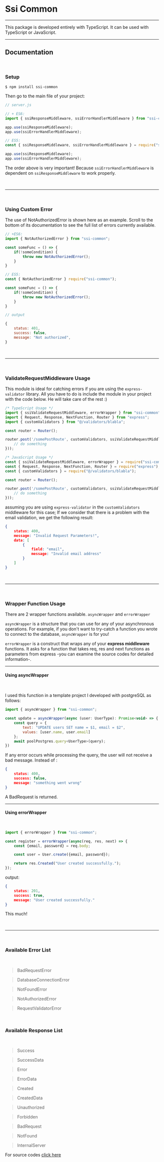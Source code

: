 # Ssi Common

<hr>

This package is developed entirely with TypeScript. It can be used with TypeScript or JavaScript.

<hr>

## Documentation

<br>

### Setup

```terminal
$ npm install ssi-common
```

Then go to the main file of your project:

```javascript
// server.js

// + ES6:
import { ssiResponseMiddleware, ssiErrorHandlerMiddleware } from "ssi-common";

app.use(ssiResponseMiddleware);
app.use(ssiErrorHandlerMiddleware);

// ES5:
const { ssiResponseMiddleware, ssiErrorHandlerMiddleware } = require("ssi-common");

app.use(ssiResponseMiddleware);
app.use(ssiErrorHandlerMiddleware);
```

The order above is very important! Because ```ssiErrorHandlerMiddleware``` is dependent on ```ssiResponseMiddleware``` to work properly.

<br>

<hr>

<br>

### Using Custom Error

The use of NotAuthorizedError is shown here as an example. Scroll to the bottom of its documentation to see the full list of errors currently available.

```javascript
// +ES6:
import { NotAuthorizedError } from "ssi-common";

const someFunc = () => {
    if(!someCondition) {
        throw new NotAuthorizedError();
    }
}

// ES5:
const { NotAuthorizedError } require("ssi-common");

const someFunc = () => {
    if(!someCondition) {
        throw new NotAuthorizedError();
    }
}

// output

{
    status: 401,
    success: false,
    message: "Not authorized",
}

```

<br>

<hr>

<br>

### ValidateRequestMiddleware Usage

This module is ideal for catching errors if you are using the ```express-validator``` library. All you have to do is include the module in your project with the code below. He will take care of the rest :)

```javascript
/* TypeScript Usage */
import { ssiValidateRequestMiddleware, errorWrapper } from "ssi-common";
import { Request, Response, NextFunction, Router } from "express";
import { customValidators } from "@/validators/blabla";

const router = Router();

router.post('/somePostRoute', customValidators, ssiValidateRequestMiddleware, errorWrapper((req: Request, res: Response, next: NextFunction) => {
    // do something
}));

/* JavaScript Usage */
const { ssiValidateRequestMiddleware, errorWrapper } = require("ssi-common");
const { Request, Response, NextFunction, Router } = require("express");
const { customValidators } = require("@/validators/blabla");

const router = Router();

router.post('/somePostRoute', customValidators, ssiValidateRequestMiddleware, errorWrapper(async(req, res, next) => {
    // do something
}));

```

assuming you are using ```express-validator``` in the ```customValidators``` middleware for this case; If we consider that there is a problem with the email validation, we get the following result:

```JSON
{
    status: 400,
    message: "Invalid Request Parameters!",
    data: [
        {
            field: "email",
            message: "Invalid email address"
        }
    ]
}
```

<br>

<hr>

<br>

### Wrapper Function Usage

There are 2 wrapper functions available. ```asyncWrapper``` and ```errorWrapper```


```asyncWrapper``` is a structure that you can use for any of your asynchronous operations. For example, if you don't want to try-catch a function you wrote to connect to the database, ```asyncWrapper``` is for you!

``errorWrapper`` is a construct that wraps any of your __express middleware__ functions. It asks for a function that takes req, res and next functions as parameters from express -you can examine the source codes for detailed information-.

<hr>

#### Using asyncWrapper

<br>

I used this function in a template project I developed with postgreSQL as follows:

```javascript
import { asyncWrapper } from "ssi-common";

const update = asyncWrapper(async (user: UserType): Promise<void> => {
    const query = {
        text: "UPDATE users SET name = $1, email = $2",
        values: [user.name, user.email]
    };
    await poolPostgres.query<UserType>(query);
})

```

If any error occurs while processing the query, the user will not receive a bad message. Instead of :

```json
{
    status: 400,
    success: false,
    message: "something went wrong"
}
```

A BadRequest is returned.

<hr>

#### Using errorWrapper

<br>

```javascript
import { errorWrapper } from "ssi-common";

const register = errorWrapper(async(req, res, next) => {
    const {email, password} = req.body;

    const user = User.create({email, password});

    return res.Created("User created successfully.");
});
```

output:

```JSON
{
    status: 201,
    success: true,
    message: "User created successfully."
}
```

This much!

<br>

<hr>

<br>

### Available Error List

<br>

> BadRequestError

> DatabaseConnectionError

> NotFoundError

> NotAuthorizedError

> RequestValidatorError

<br>

### Available Response List

<br>

> Success

> SuccessData

> Error

> ErrorData

> Created

> CreatedData

> Unauthorized

> Forbidden

> BadRequest

> NotFound

> InternalServer

For source codes [click here](https://github.com/ssibrahimbas/ssi-common)